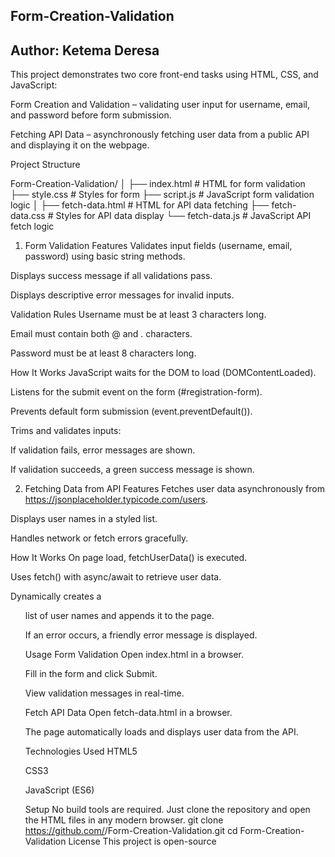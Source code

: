 Form-Creation-Validation
--------------------------------------------------------------------------------------------------------------------
Author: Ketema Deresa
---------------------------------------------------------------------------------------------------------------------
This project demonstrates two core front-end tasks using HTML, CSS, and JavaScript:

Form Creation and Validation – validating user input for username, email, and password before form submission.

Fetching API Data – asynchronously fetching user data from a public API and displaying it on the webpage.

Project Structure

Form-Creation-Validation/
│
├── index.html        # HTML for form validation
├── style.css         # Styles for form
├── script.js         # JavaScript form validation logic
│
├── fetch-data.html   # HTML for API data fetching
├── fetch-data.css    # Styles for API data display
└── fetch-data.js     # JavaScript API fetch logic
1. Form Validation
Features
Validates input fields (username, email, password) using basic string methods.

Displays success message if all validations pass.

Displays descriptive error messages for invalid inputs.

Validation Rules
Username must be at least 3 characters long.

Email must contain both @ and . characters.

Password must be at least 8 characters long.

How It Works
JavaScript waits for the DOM to load (DOMContentLoaded).

Listens for the submit event on the form (#registration-form).

Prevents default form submission (event.preventDefault()).

Trims and validates inputs:

If validation fails, error messages are shown.

If validation succeeds, a green success message is shown.

2. Fetching Data from API
Features
Fetches user data asynchronously from https://jsonplaceholder.typicode.com/users.

Displays user names in a styled list.

Handles network or fetch errors gracefully.

How It Works
On page load, fetchUserData() is executed.

Uses fetch() with async/await to retrieve user data.

Dynamically creates a <ul> list of user names and appends it to the page.

If an error occurs, a friendly error message is displayed.

Usage
Form Validation
Open index.html in a browser.

Fill in the form and click Submit.

View validation messages in real-time.

Fetch API Data
Open fetch-data.html in a browser.

The page automatically loads and displays user data from the API.

Technologies Used
HTML5

CSS3

JavaScript (ES6)

Setup
No build tools are required. Just clone the repository and open the HTML files in any modern browser.
git clone https://github.com/<your-username>/Form-Creation-Validation.git
cd Form-Creation-Validation
License
This project is open-source